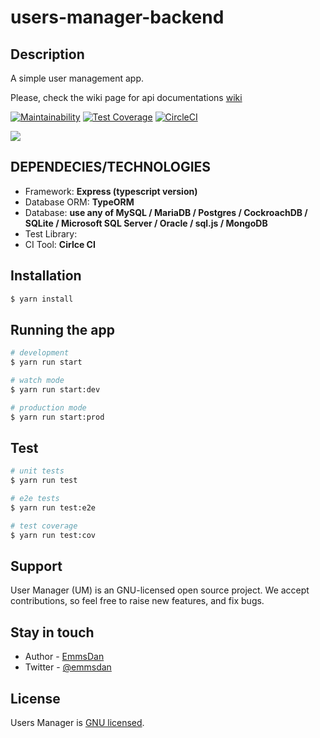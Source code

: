 # users-manager-backend

## Description
 A simple user management app.
 
 Please, check the wiki page for api documentations [wiki](./wiki)

[![Maintainability](https://api.codeclimate.com/v1/badges/f9ead38a82500b742868/maintainability)](https://codeclimate.com/github/emmsdan/user-manager-backend/maintainability) [![Test Coverage](https://api.codeclimate.com/v1/badges/f9ead38a82500b742868/test_coverage)](https://codeclimate.com/github/emmsdan/user-manager-backend/test_coverage) [![CircleCI](https://circleci.com/gh/emmsdan/user-manager-backend.svg?style=svg)](https://circleci.com/gh/emmsdan/user-manager-backend)

[![](https://img.shields.io/badge/Protected_by-Hound-a873d1.svg)](https://houndci.com)
## DEPENDECIES/TECHNOLOGIES
- Framework: **Express (typescript version)**
- Database ORM: **TypeORM**
- Database: **use any of MySQL / MariaDB / Postgres / CockroachDB / SQLite / Microsoft SQL Server / Oracle / sql.js / MongoDB**
- Test Library:
- CI Tool: **Cirlce CI**

## Installation

```bash
$ yarn install
```

## Running the app

```bash
# development
$ yarn run start

# watch mode
$ yarn run start:dev

# production mode
$ yarn run start:prod
```

## Test

```bash
# unit tests
$ yarn run test

# e2e tests
$ yarn run test:e2e

# test coverage
$ yarn run test:cov
```

## Support

User Manager (UM) is an GNU-licensed open source project. We accept contributions, so feel free to raise new features, and fix bugs.

## Stay in touch

- Author - [EmmsDan](https://github.com/emmsdan)
- Twitter - [@emmsdan](https://twitter.com/emmsdan)

## License

  Users Manager is [GNU licensed](LICENSE).
